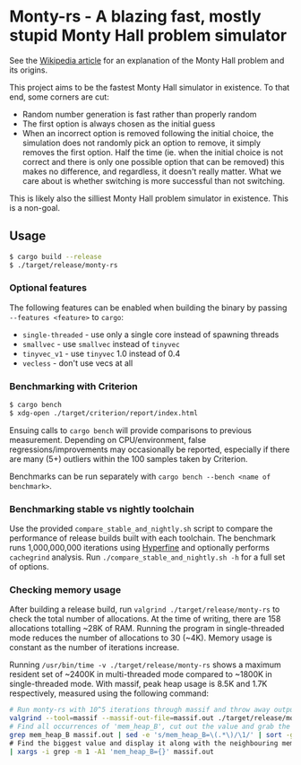 # Monty-rs - A blazing fast, mostly stupid Monty Hall problem simulator

See the [Wikipedia article](https://en.wikipedia.org/wiki/Monty_Hall_problem)
for an explanation of the Monty Hall problem and its origins.

This project aims to be the fastest Monty Hall simulator in existence.
To that end, some corners are cut:

- Random number generation is fast rather than properly random
- The first option is always chosen as the initial guess
- When an incorrect option is removed following the initial choice, the
simulation does not randomly pick an option to remove, it simply removes
the first option. Half the time (ie. when the initial choice is not
correct and there is only one possible option that can be removed) this
makes no difference, and regardless, it doesn't really matter. What we
care about is whether switching is more successful than not switching.

This is likely also the silliest Monty Hall problem simulator in existence.
This is a non-goal.

## Usage

```bash
$ cargo build --release
$ ./target/release/monty-rs
```

### Optional features

The following features can be enabled when building the binary by passing
`--features <feature>` to `cargo`:

* `single-threaded` - use only a single core instead of spawning threads
* `smallvec` - use `smallvec` instead of `tinyvec`
* `tinyvec_v1` - use `tinyvec` 1.0 instead of 0.4
* `vecless` - don't use vecs at all

### Benchmarking with Criterion

```bash
$ cargo bench
$ xdg-open ./target/criterion/report/index.html
```

Ensuing calls to `cargo bench` will provide comparisons to previous measurement.
Depending on CPU/environment, false regressions/improvements may occasionally
be reported, especially if there are many (5+) outliers within the 100 samples
taken by Criterion.

Benchmarks can be run separately with `cargo bench --bench <name of benchmark>`.

### Benchmarking stable vs nightly toolchain

Use the provided `compare_stable_and_nightly.sh` script to compare the performance
of release builds built with each toolchain. The benchmark runs 1,000,000,000 iterations
using [Hyperfine](https://github.com/sharkdp/hyperfine) and optionally performs
`cachegrind` analysis. Run `./compare_stable_and_nightly.sh -h` for a full set of
options.

### Checking memory usage

After building a release build, run `valgrind ./target/release/monty-rs` to check
the total number of allocations. At the time of writing, there are 158 allocations
totalling ~28K of RAM. Running the program in single-threaded mode reduces the
number of allocations to 30 (~4K). Memory usage is constant as the number of iterations
increase.

Running `/usr/bin/time -v ./target/release/monty-rs` shows a maximum resident set of
~2400K in multi-threaded mode compared to ~1800K in single-threaded mode. With massif,
peak heap usage is 8.5K and 1.7K respectively, measured using the following command:

```bash
# Run monty-rs with 10^5 iterations through massif and throw away output
valgrind --tool=massif --massif-out-file=massif.out ./target/release/monty-rs 5 >/dev/null 2>&1; \
# Find all occurrences of 'mem_heap_B', cut out the value and grab the biggest one
grep mem_heap_B massif.out | sed -e 's/mem_heap_B=\(.*\)/\1/' | sort -g | tail -n 1 \
# Find the biggest value and display it along with the neighbouring mem_heap_extra_B
| xargs -i grep -m 1 -A1 'mem_heap_B={}' massif.out
```
